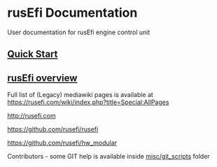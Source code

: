 # rusEfi Documentation

User documentation for rusEfi engine control unit

## [Quick Start](HOWTO_quick_start)

## [rusEfi overview](overview)

Full list of (Legacy) mediawiki pages is available at https://rusefi.com/wiki/index.php?title=Special:AllPages

http://rusefi.com

https://github.com/rusefi/rusefi

https://github.com/rusefi/hw_modular


Contributors - some GIT help is available inside [misc/git_scripts](https://github.com/rusefi/hw_microRusEfi/tree/master/git_scripts) folder
